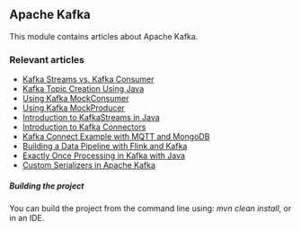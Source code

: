 ## Apache Kafka

This module contains articles about Apache Kafka.

### Relevant articles
- [Kafka Streams vs. Kafka Consumer](https://www.baeldung.com/java-kafka-streams-vs-kafka-consumer)
- [Kafka Topic Creation Using Java](https://www.baeldung.com/kafka-topic-creation)
- [Using Kafka MockConsumer](https://www.baeldung.com/kafka-mockconsumer)
- [Using Kafka MockProducer](https://www.baeldung.com/kafka-mockproducer)
- [Introduction to KafkaStreams in Java](https://www.baeldung.com/java-kafka-streams)
- [Introduction to Kafka Connectors](https://www.baeldung.com/kafka-connectors-guide)
- [Kafka Connect Example with MQTT and MongoDB](https://www.baeldung.com/kafka-connect-mqtt-mongodb)
- [Building a Data Pipeline with Flink and Kafka](https://www.baeldung.com/kafka-flink-data-pipeline)
- [Exactly Once Processing in Kafka with Java](https://www.baeldung.com/kafka-exactly-once)
- [Custom Serializers in Apache Kafka](https://www.baeldung.com/kafka-custom-serializer)


##### Building the project
You can build the project from the command line using: *mvn clean install*, or in an IDE.

